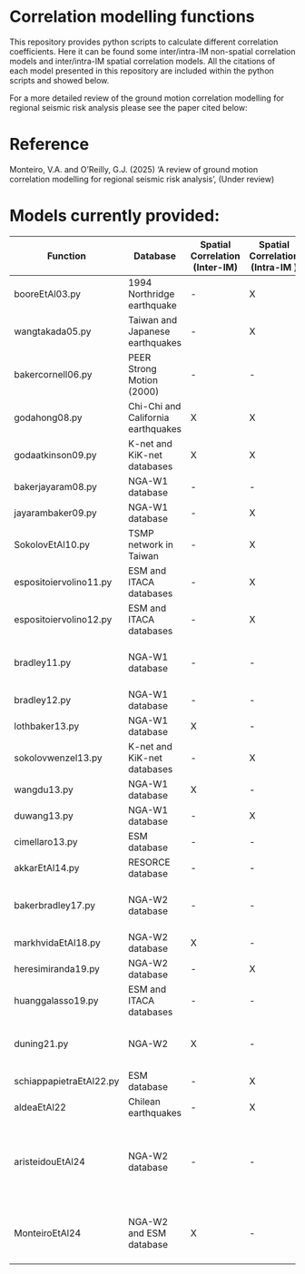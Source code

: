 # Correlation modelling functions
This repository provides python scripts to calculate different correlation coefficients. Here it can be found some inter/intra-IM non-spatial correlation models and inter/intra-IM spatial correlation models.
All the citations of each model presented in this repository are included within the python scripts and showed below.

For a more detailed review of the ground motion correlation modelling for regional seismic risk analysis please see the paper cited below:

# Reference
Monteiro, V.A. and O’Reilly, G.J. (2025) ‘A review of ground motion correlation modelling for regional seismic risk analysis’, (Under review)

# Models currently provided:



|        Function           |             Database                            | Spatial Correlation (Inter-IM) | Spatial Correlation (Intra-IM ) |   Non-Spatial Correlation  |    Intensity Measures  |  Reference                 |
|---------------------------|-------------------------------------------------|-----------|-----------|----------------------------|-----------------------------------------------------|-------------------------------------|
|   booreEtAl03.py          |  1994 Northridge earthquake                     |     -     |     X     |             -              |    PGA                                              | Boore et al. [2003](https://doi.org/10.1785/0120020197)                 |
|   wangtakada05.py         |  Taiwan and Japanese earthquakes                |     -     |     X     |             -              |    PGV                                              | Wang and Takada [2005](https://doi.org/10.1193/1.2083887)              |
|   bakercornell06.py       |  PEER Strong Motion (2000)                      |     -     |     -     |             X              |    Sa(T)                                            | Baker and Cornell [2006](https://doi.org/10.1785/0120050060)            |
|   godahong08.py           |  Chi-Chi and California earthquakes             |     X     |     X     |             -              |    Sa(T), PGA                                       | Goda and Hong [2008](https://doi.org/10.1785/0120070078)                |
|   godaatkinson09.py       |  K-net and KiK-net databases                    |     X     |     X     |             X              |    Sa(T), PGA                                       | Goda and Atkinson [2009](https://doi.org/10.1785/0120090007)            |
|   bakerjayaram08.py       |  NGA-W1 database                                |     -     |     -     |             X              |    Sa(T)                                            | Baker and Jayaram [2008](https://doi.org/10.1193/1.2857544)            |
|   jayarambaker09.py       |  NGA-W1 database                                |     -     |     X     |             -              |    Sa(T)                                            | Jayaram and Baker [2009](https://doi.org/10.1002/eqe.922)            |
|   SokolovEtAl10.py        |  TSMP network in Taiwan                         |     -     |     X     |             -              |    PGA                                              | Sokolov et al. [2010](https://doi.org/10.3319/TAO.2010.05.03.01(T))               |
|   espositoiervolino11.py  |  ESM  and ITACA databases                       |     -     |     X     |             -              |    PGA, PGV                                         | Esposito and Iervolino [2011](https://doi.org/10.1785/0120110117)       |
|   espositoiervolino12.py  |  ESM  and ITACA databases                       |     -     |     X     |             -              |    Sa(T)                                            | Esposito and Iervolino [2012](https://doi.org/10.1785/0120120068)       |
|   bradley11.py            |  NGA-W1 database                                |     -     |     -     |             X              |    Sa(T), PGA, PGV, Duration                        | Bradley [2011](https://doi.org/10.1080/13632469.2011.557140)                      |  
|   bradley12.py            |  NGA-W1 database                                |     -     |     -     |             X              |    Sa(T), PGV                                       | Bradley [2012](https://doi.org/10.1193/1.3675582)                      |
|   lothbaker13.py          |  NGA-W1 database                                |     X     |     -     |             -              |    Sa(T)                                            | Loth and Baker [2013](https://doi.org/10.1002/eqe.2212)              |
|   sokolovwenzel13.py      |  K-net and KiK-net databases                    |     -     |     X     |             -              |    PGA, PGV                                         | Sokolov and Wenzel [2013](https://doi.org/10.1007/s10518-013-9493-9)           |
|   wangdu13.py             |  NGA-W1 database                                |     X     |     -     |             -              |    Sa(T)                                            | Wang and Du [2013](https://doi.org/10.1785/0120130061)                  |
|   duwang13.py             |  NGA-W1 database                                |     -     |     X     |             -              |    Sa(T)                                            | Du and Wang [2013](https://doi.org/10.1785/0120120185)                  |
|   cimellaro13.py          |  ESM database                                   |     -     |     -     |             X              |    Sa(T)                                            | Cimellaro [2013](https://doi.org/10.1002/eqe.2248)                    |
|   akkarEtAl14.py          |  RESORCE database                               |     -     |     -     |             X              |    Sa(T), PGA                                       | Akkar et al. [2014](https://doi.org/10.1007/s10518-013-9537-1)                 |
|   bakerbradley17.py       |  NGA-W2 database                                |     -     |     -     |             X              |    Sa(T), PGA, PGV, Duration                        | Baker and Bradley [2017](https://doi.org/10.1193/060716eqs095m)            |
|   markhvidaEtAl18.py      |  NGA-W2 database                                |     X     |     -     |             -              |    Sa(T)                                            | Markhvida et al. [2018](https://doi.org/10.1002/eqe.3007)           |
|   heresimiranda19.py      |  NGA-W2 database                                |     -     |     X     |             -              |    Sa(T), PGA                                       | Heresi and Miranda [2019](https://doi.org/10.1007/s10518-018-0506-6)           |
|   huanggalasso19.py       |  ESM and ITACA databases                        |     -     |     -     |             X              |    Sa(T), PGA, PGV                                  | Huang and Galasso [2019](https://doi.org/10.1002/eqe.3216)            |
|   duning21.py             |  NGA-W2                                         |     X     |     -     |             -              |    Sa(T), PGA, PGV, Duration                        | Du and Ning [2021](https://doi.org/10.1177/8755293020952442)                  |
|   schiappapietraEtAl22.py |  ESM database                                   |     -     |     X     |             -              |    Sa(T)                                            | [Schiappapietra et al [2022](https://doi.org/10.1007/s10518-022-01413-z)|
|   aldeaEtAl22             |  Chilean earthquakes                            |     -     |     X     |             -              |    Sa(T), PGA                                       | [Aldea et al. [2022](https://doi.org/10.1002/eqe.3674)                  |
|   aristeidouEtAl24        |  NGA-W2 database                                |     -     |     -     |             X              |    Sa(T), PGA, PGV, PGD, Duration, FIV3, Saavg(T)   | Aristeidou et al. [2024](https://doi.org/10.1177/87552930241270)            |
|   MonteiroEtAl24        |  NGA-W2 and ESM database                          |     X     |     -     |             -              |    Sa(T), PGA, PGV, FIV3, Saavg(T)                  | Monteiro V.A. et al. [2025] (under revision)            |



